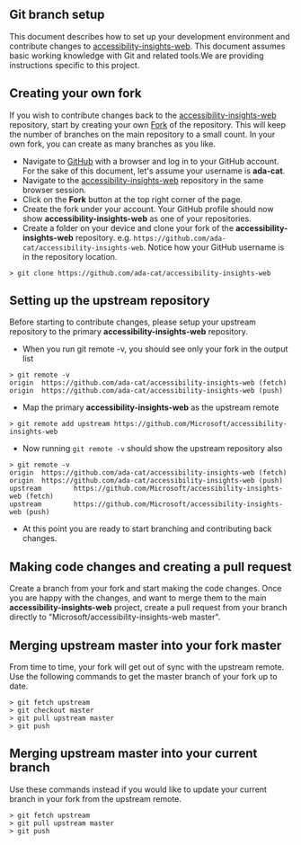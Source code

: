<!--
Copyright (c) Microsoft Corporation. All rights reserved.
Licensed under the MIT License.
-->

## Git branch setup

This document describes how to set up your development environment and contribute changes to
[accessibility-insights-web](https://github.com/Microsoft/accessibility-insights-web). This document assumes basic working knowledge
with Git and related tools.We are providing instructions specific to this project.

## Creating your own fork

If you wish to contribute changes back to the [accessibility-insights-web](https://github.com/Microsoft/accessibility-insights-web)
repository, start by creating your own [Fork](https://help.github.com/en/articles/fork-a-repo) of the repository. This will keep the
number of branches on the main repository to a small
count. In your own fork, you can create as many branches as you like.

-   Navigate to [GitHub](https://github.com/) with a browser and log in to your GitHub account. For the sake of this document, let's assume your username is **ada-cat**.
-   Navigate to the [accessibility-insights-web](https://github.com/Microsoft/accessibility-insights-web) repository in the same browser session.
-   Click on the **Fork** button at the top right corner of the page.
-   Create the fork under your account. Your GitHub profile should now show **accessibility-insights-web** as one of your repositories.
-   Create a folder on your device and clone your fork of the **accessibility-insights-web** repository. e.g. `https://github.com/ada-cat/accessibility-insights-web`. Notice how your GitHub username is in the repository location.

```
> git clone https://github.com/ada-cat/accessibility-insights-web
```

## Setting up the upstream repository

Before starting to contribute changes, please setup your upstream repository to the
primary **accessibility-insights-web** repository.

-   When you run git remote -v, you should see only your fork in the output list

```
> git remote -v
origin  https://github.com/ada-cat/accessibility-insights-web (fetch)
origin  https://github.com/ada-cat/accessibility-insights-web (push)
```

-   Map the primary **accessibility-insights-web** as the upstream remote

```
> git remote add upstream https://github.com/Microsoft/accessibility-insights-web
```

-   Now running `git remote -v` should show the upstream repository also

```
> git remote -v
origin  https://github.com/ada-cat/accessibility-insights-web (fetch)
origin  https://github.com/ada-cat/accessibility-insights-web (push)
upstream        https://github.com/Microsoft/accessibility-insights-web (fetch)
upstream        https://github.com/Microsoft/accessibility-insights-web (push)
```

-   At this point you are ready to start branching and contributing back changes.

## Making code changes and creating a pull request

Create a branch from your fork and start making the code changes. Once you are happy with the changes, and want to merge them to the main **accessibility-insights-web** project, create a pull request from your branch directly to "Microsoft/accessibility-insights-web master".

## Merging upstream master into your fork master

From time to time, your fork will get out of sync with the upstream remote. Use the following commands to get the master branch of your fork up to date.

```
> git fetch upstream
> git checkout master
> git pull upstream master
> git push
```

## Merging upstream master into your current branch

Use these commands instead if you would like to update your current branch in your fork from the upstream remote.

```
> git fetch upstream
> git pull upstream master
> git push
```
